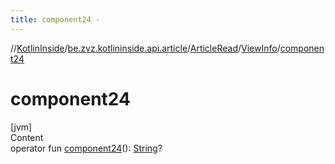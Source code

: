 ```yaml
---
title: component24 -
---
```

//[KotlinInside](../../../index.md)/[be.zvz.kotlininside.api.article](../../index.md)/[ArticleRead](../index.md)/[ViewInfo](index.md)/[component24](component24.md)



# component24  
[jvm]  
Content  
operator fun [component24](component24.md)(): [String](https://kotlinlang.org/api/latest/jvm/stdlib/kotlin/-string/index.html)?  



